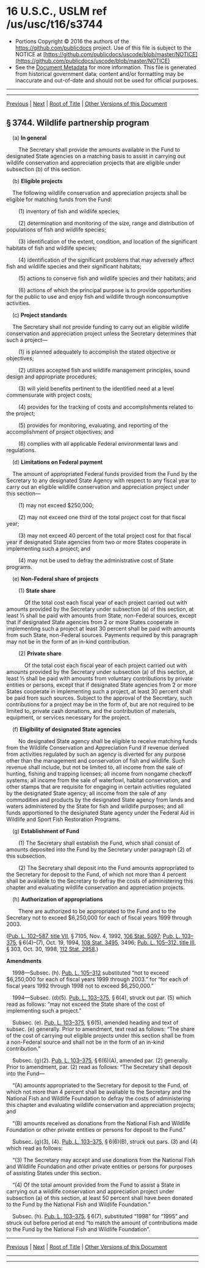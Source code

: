 ---
---

# 16 U.S.C., USLM ref /us/usc/t16/s3744

* Portions Copyright © 2016 the authors of the https://github.com/publicdocs project.
  Use of this file is subject to the NOTICE at [https://github.com/publicdocs/uscode/blob/master/NOTICE](https://github.com/publicdocs/uscode/blob/master/NOTICE)
* See the [Document Metadata](././../../../..//README.md) for more information.
  This file is generated from historical government data; content and/or formatting may be inaccurate and out-of-date and should not be used for official purposes.

----------
----------

[Previous](./../../../..//us/usc/t16/ch57A/m__us_usc_t16_s3743.md) | [Next](./../../../..//us/usc/t16/ch57B/m__us_usc_t16_ch57B.md) | [Root of Title](./../../../../) | [Other Versions of this Document](https://publicdocs.github.io/go/links?ns=uslm&ref=%2Fus%2Fusc%2Ft16%2Fs3744)

## § 3744. Wildlife partnership program

    (a) __In general__ 

        The Secretary shall provide the amounts available in the Fund to designated State agencies on a matching basis to assist in carrying out wildlife conservation and appreciation projects that are eligible under subsection (b) of this section.

    (b) __Eligible projects__ 

    The following wildlife conservation and appreciation projects shall be eligible for matching funds from the Fund:

        (1) inventory of fish and wildlife species;

        (2) determination and monitoring of the size, range and distribution of populations of fish and wildlife species;

        (3) identification of the extent, condition, and location of the significant habitats of fish and wildlife species;

        (4) identification of the significant problems that may adversely affect fish and wildlife species and their significant habitats;

        (5) actions to conserve fish and wildlife species and their habitats; and

        (6) actions of which the principal purpose is to provide opportunities for the public to use and enjoy fish and wildlife through nonconsumptive activities.

    (c) __Project standards__ 

    The Secretary shall not provide funding to carry out an eligible wildlife conservation and appreciation project unless the Secretary determines that such a project—

        (1) is planned adequately to accomplish the stated objective or objectives;

        (2) utilizes accepted fish and wildlife management principles, sound design and appropriate procedures;

        (3) will yield benefits pertinent to the identified need at a level commensurate with project costs;

        (4) provides for the tracking of costs and accomplishments related to the project;

        (5) provides for monitoring, evaluating, and reporting of the accomplishment of project objectives; and

        (6) complies with all applicable Federal environmental laws and regulations.

    (d) __Limitations on Federal payment__ 

    The amount of appropriated Federal funds provided from the Fund by the Secretary to any designated State Agency with respect to any fiscal year to carry out an eligible wildlife conservation and appreciation project under this section—

        (1) may not exceed $250,000;

        (2) may not exceed one third of the total project cost for that fiscal year;

        (3) may not exceed 40 percent of the total project cost for that fiscal year if designated State agencies from two or more States cooperate in implementing such a project; and

        (4) may not be used to defray the administrative cost of State programs.

    (e) __Non-Federal share of projects__ 

        (1) __State share__ 

            Of the total cost each fiscal year of each project carried out with amounts provided by the Secretary under subsection (a) of this section, at least ⅓ shall be paid with amounts from State, non-Federal sources, except that if designated State agencies from 2 or more States cooperate in implementing such a project at least 30 percent shall be paid with amounts from such State, non-Federal sources. Payments required by this paragraph may not be in the form of an in-kind contribution.

        (2) __Private share__ 

            Of the total cost each fiscal year of each project carried out with amounts provided by the Secretary under subsection (a) of this section, at least ⅓ shall be paid with amounts from voluntary contributions by private entities or persons, except that if designated State agencies from 2 or more States cooperate in implementing such a project, at least 30 percent shall be paid from such sources. Subject to the approval of the Secretary, such contributions for a project may be in the form of, but are not required to be limited to, private cash donations, and the contribution of materials, equipment, or services necessary for the project.

    (f) __Eligibility of designated State agencies__ 

        No designated State agency shall be eligible to receive matching funds from the Wildlife Conservation and Appreciation Fund if revenue derived from activities regulated by such an agency is diverted for any purpose other than the management and conservation of fish and wildlife. Such revenue shall include, but not be limited to, all income from the sale of hunting, fishing and trapping licenses; all income from nongame checkoff systems; all income from the sale of waterfowl, habitat conservation, and other stamps that are requisite for engaging in certain activities regulated by the designated State agency; all income from the sale of any commodities and products by the designated State agency from lands and waters administered by the State for fish and wildlife purposes; and all funds apportioned to the designated State agency under the Federal Aid in Wildlife and Sport Fish Restoration Programs.

    (g) __Establishment of Fund__ 

        (1) The Secretary shall establish the Fund, which shall consist of amounts deposited into the Fund by the Secretary under paragraph (2) of this subsection.

        (2) The Secretary shall deposit into the Fund amounts appropriated to the Secretary for deposit to the Fund, of which not more than 4 percent shall be available to the Secretary to defray the costs of administering this chapter and evaluating wildlife conservation and appreciation projects.

    (h) __Authorization of appropriations__ 

        There are authorized to be appropriated to the Fund and to the Secretary not to exceed $6,250,000 for each of fiscal years 1999 through 2003.

([Pub. L. 102–587, title VII][/us/pl/102/587/tVII], § 7105, Nov. 4, 1992, [106 Stat. 5097][/us/stat/106/5097]; [Pub. L. 103–375][/us/pl/103/375], § 6(4)–(7), Oct. 19, 1994, [108 Stat. 3495][/us/stat/108/3495], 3496; [Pub. L. 105–312, title III][/us/pl/105/312/tIII], § 303, Oct. 30, 1998, [112 Stat. 2958][/us/stat/112/2958].)

 __Amendments__ 

    1998—Subsec. (h). [Pub. L. 105–312][/us/pl/105/312] substituted “not to exceed $6,250,000 for each of fiscal years 1999 through 2003.” for “for each of fiscal years 1992 through 1998 not to exceed $6,250,000.”

    1994—Subsec. (d)(5). [Pub. L. 103–375][/us/pl/103/375], § 6(4), struck out par. (5) which read as follows: “may not exceed the State share of the cost of implementing such a project.”

    Subsec. (e). [Pub. L. 103–375][/us/pl/103/375], § 6(5), amended heading and text of subsec. (e) generally. Prior to amendment, text read as follows: “The share of the cost of carrying out eligible projects under this section shall be from a non-Federal source and shall not be in the form of an in-kind contribution.”

    Subsec. (g)(2). [Pub. L. 103–375][/us/pl/103/375], § 6(6)(A), amended par. (2) generally. Prior to amendment, par. (2) read as follows: “The Secretary shall deposit into the Fund—

    “(A) amounts appropriated to the Secretary for deposit to the Fund, of which not more than 4 percent shall be available to the Secretary and the National Fish and Wildlife Foundation to defray the costs of administering this chapter and evaluating wildlife conservation and appreciation projects; and

    “(B) amounts received as donations from the National Fish and Wildlife Foundation or other private entities or persons for deposit to the Fund.”

    Subsec. (g)(3), (4). [Pub. L. 103–375][/us/pl/103/375], § 6(6)(B), struck out pars. (3) and (4) which read as follows:

    “(3) The Secretary may accept and use donations from the National Fish and Wildlife Foundation and other private entities or persons for purposes of assisting States under this section.

    “(4) Of the total amount provided from the Fund to assist a State in carrying out a wildlife conservation and appreciation project under subsection (a) of this section, at least 50 percent shall have been donated to the Fund by the National Fish and Wildlife Foundation.”

    Subsec. (h). [Pub. L. 103–375][/us/pl/103/375], § 6(7), substituted “1998” for “1995” and struck out before period at end “to match the amount of contributions made to the Fund by the National Fish and Wildlife Foundation”.

----------

[Previous](./../../../..//us/usc/t16/ch57A/m__us_usc_t16_s3743.md) | [Next](./../../../..//us/usc/t16/ch57B/m__us_usc_t16_ch57B.md) | [Root of Title](./../../../../) | [Other Versions of this Document](https://publicdocs.github.io/go/links?ns=uslm&ref=%2Fus%2Fusc%2Ft16%2Fs3744)

----------
----------

[/us/pl/102/587/tVII]: https://publicdocs.github.io/go/links?ns=uslm&ref=%2Fus%2Fpl%2F102%2F587%2FtVII
[/us/stat/106/5097]: https://publicdocs.github.io/go/links?ns=uslm&ref=%2Fus%2Fstat%2F106%2F5097
[/us/pl/103/375]: https://publicdocs.github.io/go/links?ns=uslm&ref=%2Fus%2Fpl%2F103%2F375
[/us/stat/108/3495]: https://publicdocs.github.io/go/links?ns=uslm&ref=%2Fus%2Fstat%2F108%2F3495
[/us/pl/105/312/tIII]: https://publicdocs.github.io/go/links?ns=uslm&ref=%2Fus%2Fpl%2F105%2F312%2FtIII
[/us/stat/112/2958]: https://publicdocs.github.io/go/links?ns=uslm&ref=%2Fus%2Fstat%2F112%2F2958
[/us/pl/105/312]: https://publicdocs.github.io/go/links?ns=uslm&ref=%2Fus%2Fpl%2F105%2F312
[/us/pl/103/375]: https://publicdocs.github.io/go/links?ns=uslm&ref=%2Fus%2Fpl%2F103%2F375
[/us/pl/103/375]: https://publicdocs.github.io/go/links?ns=uslm&ref=%2Fus%2Fpl%2F103%2F375
[/us/pl/103/375]: https://publicdocs.github.io/go/links?ns=uslm&ref=%2Fus%2Fpl%2F103%2F375
[/us/pl/103/375]: https://publicdocs.github.io/go/links?ns=uslm&ref=%2Fus%2Fpl%2F103%2F375
[/us/pl/103/375]: https://publicdocs.github.io/go/links?ns=uslm&ref=%2Fus%2Fpl%2F103%2F375


